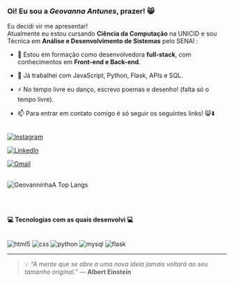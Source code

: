 ### Oi! Eu sou a **_Geovanna Antunes_**, prazer! 😸

Eu decidi vir me apresentar!
<br>
Atualmente eu estou cursando **Ciência da Computação** na UNICID e sou Técnica em **Análise e Desenvolvimento de Sistemas** pelo SENAI :
<br>
- 🔭 Estou em formação como desenvolvedora **full-stack**, com conhecimentos em **Front-end e Back-end**. 
- 🌱 Já trabalhei com JavaScript, Python, Flask, APIs e SQL.
- ⚡ No tempo livre eu danço, escrevo poemas e desenho! (falta só o tempo livre).

- 📫 Para entrar em contato comigo é só seguir os seguintes links! 😸⬇️
<br><br>

[![Instagram](https://img.shields.io/badge/Instagram-E4405F?style=for-the-badge&logo=instagram&logoColor=white)](https://www.instagram.com/geovannaantunescorrea/)

[![LinkedIn](https://img.shields.io/badge/LinkedIn-0077B5?style=for-the-badge&logo=linkedin&logoColor=white)](https://www.linkedin.com/in/geovanna-antunes-corr%C3%AAa-0497b6288/)

[![Gmail](https://img.shields.io/badge/Gmail-D14836?style=for-the-badge&logo=gmail&logoColor=white)](https://mail.google.com/mail/u/0/#inbox?compose=CllgCJqVNzvsLGWcGrCVWkLPdCRWJMzkbhbtBJhSJHsRnMbrbdVmpTTQfqmjjrfRpkGwqjjNlBq)
<br><br>

![GeovanninhaA Top Langs](https://github-readme-stats.vercel.app/api/top-langs/?username=geovanninhaA&hide_progress=true)

<br>
<br>

**💻 Tecnologias com as quais desenvolvi 💻**

<div style="display: inline-block"><br/>
    <img align="center" alt=html5 src="https://img.shields.io/badge/HTML5-E34F26?style=for-the-badge&logo=html5&logoColor=white">
    <img align="center" alt=css src="https://img.shields.io/badge/CSS-239120?&style=for-the-badge&logo=css3&logoColor=white">
    <img align="center" alt=python src="https://img.shields.io/badge/Python-3776AB?style=for-the-badge&logo=python&logoColor=white">
    <img align="center" alt=mysql src="https://img.shields.io/badge/MySQL-00000F?style=for-the-badge&logo=mysql&logoColor=white">
    <img align="center" alt=flask src="https://img.shields.io/badge/Flask-000000?style=for-the-badge&logo=flask&logoColor=white">
</div>

---

> 💡 *“A mente que se abre a uma nova ideia jamais voltará ao seu tamanho original.”* — **Albert Einstein**  
